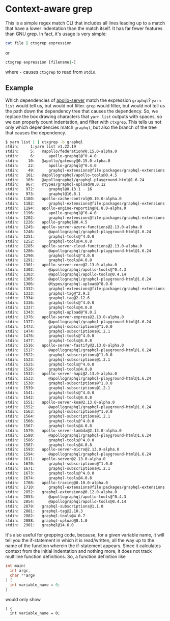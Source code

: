 # Context-aware grep

This is a simple regex match CLI that includes all lines leading up to a match
that have a lower indentation than the match itself. It has far fewer features
than GNU grep. In fact, it's usage is very simple:

```bash
cat file | ctxgrep expression
```

or

```bash
ctxgrep expression [filename|-]
```

where `-` causes `ctxgrep` to read from `stdin`.

## Example

Which dependencies of [apollo-server][] match the expression `graphql`?
`yarn list` would tell us, but would not filter. `grep` would filter, but would
not tell us the path down the dependency tree that causes the dependency. So,
we replace the box drawing characters that `yarn list` outputs with spaces, so
we can properly count indentation, and filter with `ctxgrep`. This tells us not
only which dependencies match `graphql`, but also the branch of the tree that
causes the dependency.

```bash
$ yarn list | | ctxgrep -b graphql
stdin:     1:yarn list v1.22.19
stdin:     5:   @apollo/federation@0.15.0-alpha.0
stdin:     6:      apollo-graphql@^0.4.0
stdin:    10:   @apollo/gateway@0.15.0-alpha.0
stdin:    22:      apollo-graphql@^0.4.0
stdin:    49:      graphql-extensions@file:packages/graphql-extensions
stdin:   101:   @apollographql/apollo-tools@0.4.5
stdin:   103:   @apollographql/graphql-playground-html@1.6.24
stdin:   967:   @types/graphql-upload@8.0.12
stdin:   972:      graphql@0.13.1 - 16
stdin:   973:      graphql@16.8.1
stdin:  1180:   apollo-cache-control@0.10.0-alpha.0
stdin:  1182:      graphql-extensions@file:packages/graphql-extensions
stdin:  1194:   apollo-engine-reporting@1.8.0-alpha.0
stdin:  1196:      apollo-graphql@^0.4.0
stdin:  1202:      graphql-extensions@file:packages/graphql-extensions
stdin:  1226:   apollo-graphql@0.4.5
stdin:  1245:   apollo-server-azure-functions@2.13.0-alpha.0
stdin:  1246:      @apollographql/graphql-playground-html@1.6.24
stdin:  1251:      graphql-tools@^4.0.0
stdin:  1252:      graphql-tools@4.0.8
stdin:  1285:   apollo-server-cloud-functions@2.13.0-alpha.0
stdin:  1286:      @apollographql/graphql-playground-html@1.6.24
stdin:  1290:      graphql-tools@^4.0.0
stdin:  1291:      graphql-tools@4.0.8
stdin:  1301:   apollo-server-core@2.13.0-alpha.0
stdin:  1302:      @apollographql/apollo-tools@^0.4.3
stdin:  1303:      @apollographql/apollo-tools@0.4.14
stdin:  1305:      @apollographql/graphql-playground-html@1.6.24
stdin:  1306:      @types/graphql-upload@^8.0.0
stdin:  1332:      graphql-extensions@file:packages/graphql-extensions
stdin:  1333:      graphql-tag@^2.9.2
stdin:  1334:      graphql-tag@2.12.6
stdin:  1336:      graphql-tools@^4.0.0
stdin:  1337:      graphql-tools@4.0.8
stdin:  1343:      graphql-upload@^8.0.2
stdin:  1376:   apollo-server-express@2.13.0-alpha.0
stdin:  1377:      @apollographql/graphql-playground-html@1.6.24
stdin:  1473:      graphql-subscriptions@^1.0.0
stdin:  1474:      graphql-subscriptions@1.2.1
stdin:  1476:      graphql-tools@^4.0.0
stdin:  1477:      graphql-tools@4.0.8
stdin:  1516:   apollo-server-fastify@2.13.0-alpha.0
stdin:  1517:      @apollographql/graphql-playground-html@1.6.24
stdin:  1522:      graphql-subscriptions@^1.0.0
stdin:  1523:      graphql-subscriptions@1.2.1
stdin:  1525:      graphql-tools@^4.0.0
stdin:  1526:      graphql-tools@4.0.8
stdin:  1532:   apollo-server-hapi@2.13.0-alpha.0
stdin:  1533:      @apollographql/graphql-playground-html@1.6.24
stdin:  1538:      graphql-subscriptions@^1.0.0
stdin:  1539:      graphql-subscriptions@1.2.1
stdin:  1541:      graphql-tools@^4.0.0
stdin:  1542:      graphql-tools@4.0.8
stdin:  1551:   apollo-server-koa@2.13.0-alpha.0
stdin:  1552:      @apollographql/graphql-playground-html@1.6.24
stdin:  1563:      graphql-subscriptions@^1.0.0
stdin:  1564:      graphql-subscriptions@1.2.1
stdin:  1566:      graphql-tools@^4.0.0
stdin:  1567:      graphql-tools@4.0.8
stdin:  1579:   apollo-server-lambda@2.13.0-alpha.0
stdin:  1580:      @apollographql/graphql-playground-html@1.6.24
stdin:  1586:      graphql-tools@^4.0.0
stdin:  1587:      graphql-tools@4.0.8
stdin:  1593:   apollo-server-micro@2.13.0-alpha.0
stdin:  1594:      @apollographql/graphql-playground-html@1.6.24
stdin:  1611:   apollo-server@2.13.0-alpha.0
stdin:  1670:      graphql-subscriptions@^1.0.0
stdin:  1671:      graphql-subscriptions@1.2.1
stdin:  1673:      graphql-tools@^4.0.0
stdin:  1674:      graphql-tools@4.0.8
stdin:  1708:   apollo-tracing@0.10.0-alpha.0
stdin:  1710:      graphql-extensions@file:packages/graphql-extensions
stdin:  2852:   graphql-extensions@0.12.0-alpha.0
stdin:  2853:      @apollographql/apollo-tools@^0.4.3
stdin:  2854:      @apollographql/apollo-tools@0.4.14
stdin:  2879:   graphql-subscriptions@1.1.0
stdin:  2881:   graphql-tag@2.10.3
stdin:  2882:   graphql-tools@4.0.7
stdin:  2888:   graphql-upload@8.1.0
stdin:  2901:   graphql@14.6.0
```

It's also useful for grepping code, because, for a given variable name, it will
tell you the if-statement in which it is read/written, all the way up to the
name of the function wherein the if-statement appears. Since it calculates
context from the initial indentation and nothing more, it does not track
multiline function definitions. So, a function definition like

```c
int main(
  int argc,
  char **argv
) {
  int variable_name = 0;
}
```

would only show

```
) {
  int variable_name = 0;
```

[apollo-server]: https://www.npmjs.com/package/apollo-server
